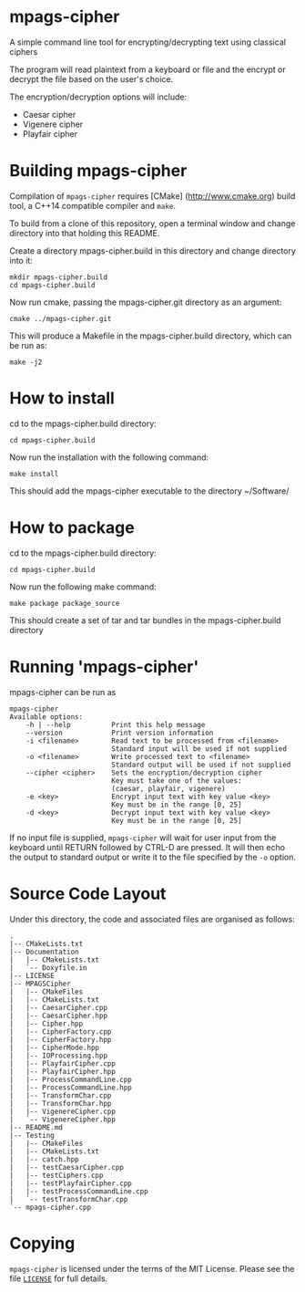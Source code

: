 # mpags-cipher
A simple command line tool for encrypting/decrypting text using
classical ciphers  

The program will read plaintext from a keyboard or file and the encrypt
or decrypt the file based on the user's choice.  

The encryption/decryption options will include:
*	Caesar cipher
*	Vigenere cipher
*	Playfair cipher  

# Building mpags-cipher

Compilation of `mpags-cipher` requires [CMake] (http://www.cmake.org) build
tool, a C++14 compatible compiler and `make`.

To build from a clone of this repository, open a terminal window and change
directory into that holding this README.

Create a directory mpags-cipher.build in this directory and change directory
into it:

    mkdir mpags-cipher.build
    cd mpags-cipher.build

Now run cmake, passing the mpags-cipher.git directory as an
argument:

    cmake ../mpags-cipher.git

This will produce a Makefile in the mpags-cipher.build directory, which
can be run as:

    make -j2

# How to install

cd to the mpags-cipher.build directory:

    cd mpags-cipher.build

Now run the installation with the following command:

    make install

This should add the mpags-cipher executable to the directory
~/Software/

# How to package

cd to the mpags-cipher.build directory:

    cd mpags-cipher.build

Now run the following make command:

    make package package_source

This should create a set of tar and tar bundles in the
mpags-cipher.build directory

# Running 'mpags-cipher'

mpags-cipher can be run as

    mpags-cipher
    Available options:
        -h | --help          Print this help message
        --version            Print version information
        -i <filename>        Read text to be processed from <filename>
                             Standard input will be used if not supplied
        -o <filename>        Write processed text to <filename>
                             Standard output will be used if not supplied
        --cipher <cipher>    Sets the encryption/decryption cipher
                             Key must take one of the values:
                             (caesar, playfair, vigenere)
        -e <key>             Encrypt input text with key value <key>
                             Key must be in the range [0, 25]
        -d <key>             Decrypt input text with key value <key>
                             Key must be in the range [0, 25]

If no input file is supplied, `mpags-cipher` will wait for user input
from the keyboard until RETURN followed by CTRL-D are pressed. It will then
echo the output to standard output or write it to the file specified by the
`-o` option.

# Source Code Layout

Under this directory, the code and associated files are organised as
follows:  

```
.                                                                                       
|-- CMakeLists.txt                                                                      
|-- Documentation                                                                       
|   |-- CMakeLists.txt                                                                  
|   `-- Doxyfile.in                                                                     
|-- LICENSE                                                                             
|-- MPAGSCipher                                                                         
|   |-- CMakeFiles                                                                      
|   |-- CMakeLists.txt                                                                  
|   |-- CaesarCipher.cpp                                                                
|   |-- CaesarCipher.hpp                                                                
|   |-- Cipher.hpp                                                                      
|   |-- CipherFactory.cpp                                                               
|   |-- CipherFactory.hpp                                                               
|   |-- CipherMode.hpp                                                                  
|   |-- IOProcessing.hpp                                                                
|   |-- PlayfairCipher.cpp
|   |-- PlayfairCipher.hpp
|   |-- ProcessCommandLine.cpp
|   |-- ProcessCommandLine.hpp
|   |-- TransformChar.cpp
|   |-- TransformChar.hpp
|   |-- VigenereCipher.cpp
|   `-- VigenereCipher.hpp
|-- README.md
|-- Testing
|   |-- CMakeFiles
|   |-- CMakeLists.txt
|   |-- catch.hpp
|   |-- testCaesarCipher.cpp
|   |-- testCiphers.cpp
|   |-- testPlayfairCipher.cpp
|   |-- testProcessCommandLine.cpp
|   `-- testTransformChar.cpp
`-- mpags-cipher.cpp
```

# Copying
`mpags-cipher` is licensed under the terms of the MIT License. Please see
the file [`LICENSE`](LICENSE) for full details.

